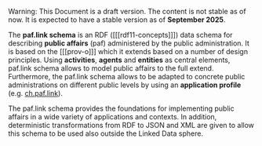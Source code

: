 <div class="advisement">

Warning: This Document is a draft version. The content is not stable as of now. It is expected to have a stable version as of **September 2025**.
</div>

The **paf.link schema** is an RDF ([[[rdf11-concepts]]]) data schema for describing **public affairs** (paf) administered by the public administration. It is based on the [[[prov-o]]] which it extends based on a number of design principles. Using **activities**, **agents** and **entities** as central elements, paf.link schema allows to model public affairs to the full extend. Furthermore, the paf.link schema allows to be adapted to concrete public administrations on different public levels by using an **application profile** (e.g. [ch.paf.link](#ch-paf-link)).

The paf.link schema provides the foundations for implementing public affairs in a wide variety of applications and contexts. In addition, deterministic transformations from RDF to JSON and XML are given to allow this schema to be used also outside the Linked Data sphere.
